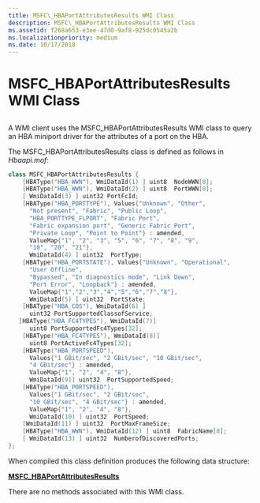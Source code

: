 ```yaml
---
title: MSFC\_HBAPortAttributesResults WMI Class
description: MSFC\_HBAPortAttributesResults WMI Class
ms.assetid: f268a653-e3ee-47d0-9af8-925dc0545a2b
ms.localizationpriority: medium
ms.date: 10/17/2018
---
```


# MSFC\_HBAPortAttributesResults WMI Class


## <span id="ddk_msfc_hbaportattributesresults_wmi_class_kr"></span><span id="DDK_MSFC_HBAPORTATTRIBUTESRESULTS_WMI_CLASS_KR"></span>


A WMI client uses the MSFC\_HBAPortAttributesResults WMI class to query an HBA miniport driver for the attributes of a port on the HBA.

The MSFC\_HBAPortAttributesResults class is defined as follows in *Hbaapi.mof*:

```cpp
class MSFC_HBAPortAttributesResults {
    [HBAType("HBA_WWN"), WmiDataId(1) ] uint8  NodeWWN[8];
    [HBAType("HBA_WWN"), WmiDataId(2) ] uint8  PortWWN[8];
    [ WmiDataId(3) ] uint32 PortFcId;
    [HBAType("HBA_PORTTYPE"), Values{"Unknown", "Other",
      "Not present", "Fabric", "Public Loop",
      "HBA_PORTTYPE_FLPORT", "Fabric Port",
      "Fabric expansion port", "Generic Fabric Port",
      "Private Loop", "Point to Point"} : amended,
      ValueMap{"1", "2", "3", "5", "6", "7", "8", "9",
      "10", "20", "21"},
      WmiDataId(4) ] uint32  PortType;
    [HBAType("HBA_PORTSTATE"), Values{"Unknown", "Operational",
      "User Offline", 
      "Bypassed", "In diagnostics mode", "Link Down", 
      "Port Error", "Loopback"} : amended,
      ValueMap{"1","2","3","4","5","6","7","8"},
      WmiDataId(5) ] uint32  PortState;
    [HBAType("HBA_COS"), WmiDataId(6) ] 
      uint32 PortSupportedClassofService;
   [HBAType("HBA_FC4TYPES"), WmiDataId(7)] 
      uint8 PortSupportedFc4Types[32];
    [HBAType("HBA_FC4TYPES"), WmiDataId(8)]
      uint8 PortActiveFc4Types[32];
    [HBAType("HBA_PORTSPEED"),
      Values{"1 GBit/sec", "2 GBit/sec", "10 GBit/sec", 
      "4 GBit/sec"} : amended,
      ValueMap{"1", "2", "4", "8"},
      WmiDataId(9)] uint32  PortSupportedSpeed;
    [HBAType("HBA_PORTSPEED"),
      Values{"1 GBit/sec", "2 GBit/sec", 
      "10 GBit/sec", "4 GBit/sec"} : amended,
      ValueMap{"1", "2", "4", "8"},
      WmiDataId(10) ] uint32  PortSpeed;
    [WmiDataId(11) ] uint32  PortMaxFrameSize;
    [HBAType("HBA_WWN"), WmiDataId(12) ] uint8  FabricName[8];
    [ WmiDataId(13) ] uint32  NumberofDiscoveredPorts;
};
```

When compiled this class definition produces the following data structure:

[**MSFC\_HBAPortAttributesResults**](https://docs.microsoft.com/windows-hardware/drivers/ddi/content/hbapiwmi/ns-hbapiwmi-_msfc_hbaportattributesresults)

There are no methods associated with this WMI class.

 

 





